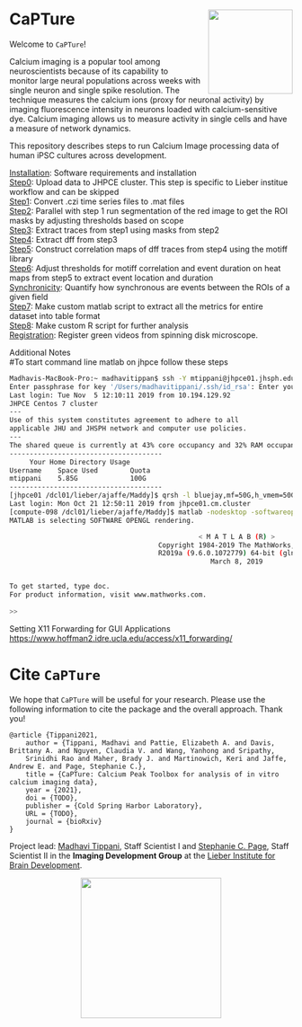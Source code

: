 # CaPTure <img src="images/logo.png" align="right" width="150px"/>

Welcome to `CaPTure`! 

Calcium imaging is a popular tool among neuroscientists because of its capability to monitor large neural populations across weeks with single neuron and single spike resolution. 
The technique measures the calcium ions (proxy for neuronal activity) by imaging fluorescence intensity in neurons loaded with calcium-sensitive dye.
Calcium imaging allows us to measure activity in single cells and have a measure of network dynamics. 

This repository describes steps to run Calcium Image processing data of human iPSC cultures across development.

[Installation](https://github.com/LieberInstitute/CaImg_cellcultures/blob/master/Steps/Installation.md): Software requirements and installation\
[Step0](https://github.com/LieberInstitute/CaImg_cellcultures/blob/master/Steps/Step0.md): Upload data to JHPCE cluster. This step is specific to Lieber institue workflow and can be skipped\
[Step1](https://github.com/LieberInstitute/CaImg_cellcultures/blob/master/Steps/Step1.md): Convert .czi time series files to .mat files\
[Step2](https://github.com/LieberInstitute/CaImg_cellcultures/blob/master/Steps/Step2.md): Parallel with step 1 run segmentation of the red image to get the ROI masks by adjusting thresholds based on scope\
[Step3](https://github.com/LieberInstitute/CaImg_cellcultures/blob/master/Steps/Step3.md): Extract traces from step1 using masks from step2\
[Step4](https://github.com/LieberInstitute/CaImg_cellcultures/blob/master/Steps/Step4.md): Extract dff from step3\
[Step5](https://github.com/LieberInstitute/CaImg_cellcultures/blob/master/Steps/Step5.md): Construct correlation maps of dff traces from step4 using the motiff library\
[Step6](https://github.com/LieberInstitute/CaImg_cellcultures/blob/master/Steps/Step6.md): Adjust thresholds for motiff correlation and event duration on heat maps from step5 to extract event location and duration\
[Synchronicity](https://github.com/LieberInstitute/CaImg_cellcultures/blob/master/Steps/Synchronicity.md): Quantify how synchronous are events between the ROIs of a given field\
[Step7](https://github.com/LieberInstitute/CaImg_cellcultures/blob/master/Steps/brown.m): Make custom matlab script to extract all the metrics for entire dataset into table format\
[Step8](https://github.com/LieberInstitute/CaImg_cellcultures/blob/master/Steps/Step8.md): Make custom R script for further analysis\
[Registration](https://github.com/LieberInstitute/CaImg_cellcultures/blob/master/Steps/Registration.md): Register green videos from spinning disk microscope.

Additional Notes\
#To start command line matlab on jhpce follow these steps

```bash
Madhavis-MacBook-Pro:~ madhavitippan$ ssh -Y mtippani@jhpce01.jhsph.edu
Enter passphrase for key '/Users/madhavitippani/.ssh/id_rsa': Enter your password or SSH Key
Last login: Tue Nov  5 12:10:11 2019 from 10.194.129.92
JHPCE Centos 7 cluster
---
Use of this system constitutes agreement to adhere to all
applicable JHU and JHSPH network and computer use policies.
---
The shared queue is currently at 43% core occupancy and 32% RAM occupancy.
--------------------------------------
     Your Home Directory Usage        
Username    Space Used        Quota     
mtippani    5.85G             100G      
--------------------------------------
[jhpce01 /dcl01/lieber/ajaffe/Maddy]$ qrsh -l bluejay,mf=50G,h_vmem=50G
Last login: Mon Oct 21 12:50:11 2019 from jhpce01.cm.cluster
[compute-098 /dcl01/lieber/ajaffe/Maddy]$ matlab -nodesktop -softwareopengl -nosplash 
MATLAB is selecting SOFTWARE OPENGL rendering.

                                               < M A T L A B (R) >
                                     Copyright 1984-2019 The MathWorks, Inc.
                                     R2019a (9.6.0.1072779) 64-bit (glnxa64)
                                                  March 8, 2019

 
To get started, type doc.
For product information, visit www.mathworks.com.
 
>> 
```
Setting X11 Forwarding for GUI Applications https://www.hoffman2.idre.ucla.edu/access/x11_forwarding/


# Cite `CaPTure`

We hope that `CaPTure` will be useful for your research. Please use the following information to cite the package and the overall approach. Thank you!
```
@article {Tippani2021,
	author = {Tippani, Madhavi and Pattie, Elizabeth A. and Davis, Brittany A. and Nguyen, Claudia V. and Wang, Yanhong and Sripathy,
	Srinidhi Rao and Maher, Brady J. and Martinowich, Keri and Jaffe, Andrew E. and Page, Stephanie C.},
	title = {CaPTure: Calcium Peak Toolbox for analysis of in vitro calcium imaging data},
	year = {2021},
	doi = {TODO},
	publisher = {Cold Spring Harbor Laboratory},
	URL = {TODO},
	journal = {bioRxiv}
}
```
Project lead: [Madhavi Tippani](https://twitter.com/MadhaviTippani), Staff Scientist I and [Stephanie C. Page](https://www.libd.org/team/stephanie-cerceo-page-phd/), Staff Scientist II in the **Imaging Development Group** at the [Lieber Institute for Brain Development](https://www.libd.org/).
<center>
<img src="http://lcolladotor.github.io/img/LIBD_logo.jpg" width="250px">
</center>

